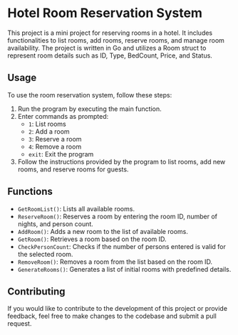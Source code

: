 # Hotel Room Reservation System

This project is a mini project for reserving rooms in a hotel. It includes functionalities to list rooms, add rooms, reserve rooms, and manage room availability. The project is written in Go and utilizes a Room struct to represent room details such as ID, Type, BedCount, Price, and Status.

## Usage

To use the room reservation system, follow these steps:

1. Run the program by executing the main function.
2. Enter commands as prompted:
   - `1`: List rooms
   - `2`: Add a room
   - `3`: Reserve a room
   - `4`: Remove a room
   - `exit`: Exit the program
3. Follow the instructions provided by the program to list rooms, add new rooms, and reserve rooms for guests.

## Functions

- `GetRoomList()`: Lists all available rooms.
- `ReserveRoom()`: Reserves a room by entering the room ID, number of nights, and person count.
- `AddRoom()`: Adds a new room to the list of available rooms.
- `GetRoom()`: Retrieves a room based on the room ID.
- `CheckPersonCount`: Checks if the number of persons entered is valid for the selected room.
- `RemoveRoom()`: Removes a room from the list based on the room ID.
- `GenerateRooms()`: Generates a list of initial rooms with predefined details.

## Contributing

If you would like to contribute to the development of this project or provide feedback, feel free to make changes to the codebase and submit a pull request.
